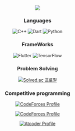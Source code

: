 <div align="center">
<img src="https://capsule-render.vercel.app/api?type=waving&height=300&color=gradient&text=Hi%20I'm%20Yechan">

### Languages
![C++](https://img.shields.io/badge/c++-%2300599C.svg?style=for-the-badge&logo=c%2B%2B&logoColor=white)  ![Dart](https://img.shields.io/badge/dart-%230175C2.svg?style=for-the-badge&logo=dart&logoColor=white)  ![Python](https://img.shields.io/badge/python-3670A0?style=for-the-badge&logo=python&logoColor=ffdd54)

### FrameWorks
![Flutter](https://img.shields.io/badge/Flutter-%2302569B.svg?style=for-the-badge&logo=Flutter&logoColor=white)  ![TensorFlow](https://img.shields.io/badge/TensorFlow-%23FF6F00.svg?style=for-the-badge&logo=TensorFlow&logoColor=white)  

### Problem Solving
[![Solved.ac
프로필](http://mazassumnida.wtf/api/v2/generate_badge?boj=red6855)](https://solved.ac/red6855)

### Competitive programming
[![CodeForces Profile](https://cf.leed.at?id=khanhhoa_nntan_4)](https://codeforces.com/profile/khanhhoa_nntan_4)

[![CodeForces Profile](https://cf.leed.at?id=iridescent24k)](https://codeforces.com/profile/iridescent24k)

[![Atcoder Profile](https://atcoder-badge.kro.kr?id=red6855)](https://atcoder.jp/users/red6855)

</div>
